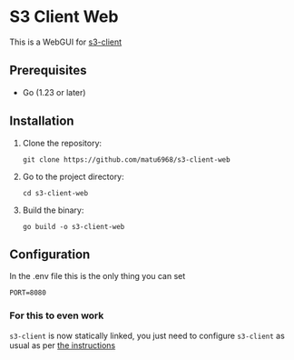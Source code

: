 # S3 Client Web

This is a WebGUI for [s3-client](https://github.com/matu6968/s3-client)

## Prerequisites

- Go (1.23 or later)

## Installation

1. Clone the repository:
   ```
   git clone https://github.com/matu6968/s3-client-web
   ```

2. Go to the project directory:
   ```
   cd s3-client-web
   ```

3. Build the binary:
   ```
   go build -o s3-client-web
   ```

## Configuration

In the .env file this is the only thing you can set

```
PORT=8080
```

### For this to even work

`s3-client` is now statically linked, you just need to configure `s3-client` as usual as per [the instructions](https://github.com/matu6968/s3-client?tab=readme-ov-file#configuration)
